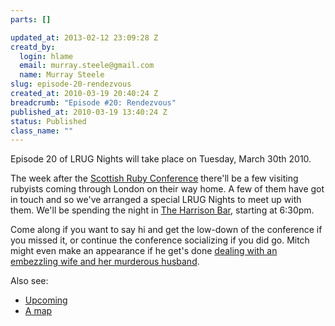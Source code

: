 ```yaml
--- 
parts: []

updated_at: 2013-02-12 23:09:28 Z
creatd_by: 
  login: hlame
  email: murray.steele@gmail.com
  name: Murray Steele
slug: episode-20-rendezvous
created_at: 2010-03-19 20:40:24 Z
breadcrumb: "Episode #20: Rendezvous"
published_at: 2010-03-19 13:40:24 Z
status: Published
class_name: ""
---
```


Episode 20 of LRUG Nights will take place on Tuesday, March 30th 2010.

The week after the [Scottish Ruby Conference](http://scottishrubyconference.com/) there'll be a few visiting rubyists coming through London on their way home.  A few of them have got in touch and so we've arranged a special LRUG Nights to meet up with them.  We'll be spending the night in [The Harrison Bar](http://harrisonbar.co.uk/), starting at 6:30pm.

Come along if you want to say hi and get the low-down of the conference if you missed it, or continue the conference socializing if you did go.  Mitch might even make an appearance if he get's done [dealing with an embezzling wife and her murderous husband](http://www.tv.com/baywatch-nights/rendezvous/episode/41760/summary.html?tag=ep_guide;summary).

Also see:

* [Upcoming](http://upcoming.yahoo.com/event/5628726/)
* [A map](http://maps.google.co.uk/maps?f=q&source=s_q&hl=en&geocode=&q=The+Harrison+-+Bar,+Kitchen+%26+Hotel,+28+Harrison+Street,+London,+London+WC1H+8JF,+United+Kingdom&sll=51.529158,-0.121965&sspn=0.008317,0.019891&ie=UTF8&hq=The+Harrison+-+Bar,+Kitchen+%26+Hotel,&hnear=28+Harrison+St,+Camden,+London+WC1H+8JF,+UK&ll=51.527422,-0.120914&spn=0.008317,0.019891&t=h&z=16&iwloc=A)

